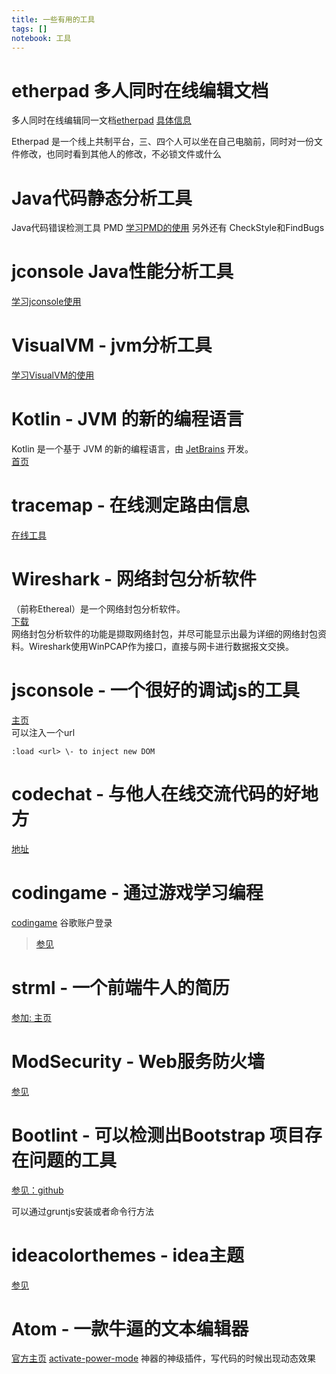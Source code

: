 ```yaml
---
title: 一些有用的工具
tags: []
notebook: 工具
---
```

etherpad 多人同时在线编辑文档
================
多人同时在线编辑同一文档[etherpad](https://etherpad.net/) [具体信息](http://www.oschina.net/p/etherpad?from=rss)

Etherpad 是一个线上共制平台，三、四个人可以坐在自己电脑前，同时对一份文件修改，也同时看到其他人的修改，不必锁文件或什么

Java代码静态分析工具
================
Java代码错误检测工具 PMD [学习PMD的使用](http://blog.csdn.net/sadamdiyi/article/details/6073694)
另外还有 CheckStyle和FindBugs

jconsole Java性能分析工具 
===============
[学习jconsole使用](http://jiajun.iteye.com/blog/810150)
  
VisualVM - jvm分析工具
===============
[学习VisualVM的使用](https://visualvm.java.net/zh_CN/gettingstarted.html?Java_VisualVM)

Kotlin - JVM 的新的编程语言
===============
Kotlin 是一个基于 JVM 的新的编程语言，由 [JetBrains](http://baike.baidu.com/view/1980886.htm) 开发。  
[首页](http://kotlinlang.org/)

tracemap - 在线测定路由信息  
==============
[在线工具](http://www.linkwan.com/gb/broadmeter/tracemap/traceroute.asp)

Wireshark - 网络封包分析软件
===============
（前称Ethereal）是一个网络封包分析软件。  
[下载](https://www.wireshark.org/download.html)  
网络封包分析软件的功能是撷取网络封包，并尽可能显示出最为详细的网络封包资料。Wireshark使用WinPCAP作为接口，直接与网卡进行数据报文交换。

jsconsole - 一个很好的调试js的工具  
===============
[主页](http://jsconsole.com/)  
可以注入一个url   
    
    :load <url> \- to inject new DOM

codechat - 与他人在线交流代码的好地方  
===============
[地址](http://codechat.net/)

codingame - 通过游戏学习编程
==============
[codingame](https://www.codingame.com/start) 谷歌账户登录

> [参见](http://blog.jobbole.com/92553/)

strml - 一个前端牛人的简历
================
[参加: 主页](http://strml.net/)

ModSecurity - Web服务防火墙
===============
[参见](http://netsecurity.51cto.com/art/201004/195250.htm)

Bootlint - 可以检测出Bootstrap 项目存在问题的工具
================
[参见：github](https://github.com/twbs/bootlint)

可以通过gruntjs安装或者命令行方法

ideacolorthemes - idea主题
============
[参见](http://www.ideacolorthemes.org/)

Atom - 一款牛逼的文本编辑器
============
[官方主页](https://atom.io/) 
[activate-power-mode](https://atom.io/packages/activate-power-mode) 神器的神级插件，写代码的时候出现动态效果
